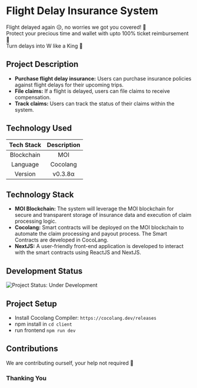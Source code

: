 # Flight Delay Insurance System

Flight delayed again 😥, no worries we got you covered! 🤗 </br>
Protect your precious time and wallet with upto 100% ticket reimbursement 🤑 </br>
Turn delays into W like a King 👑 </br>

## Project Description

* **Purchase flight delay insurance:** Users can purchase insurance policies against flight delays for their upcoming trips.
* **File claims:** If a flight is delayed, users can file claims to receive compensation.
* **Track claims:** Users can track the status of their claims within the system.

## Technology Used
|Tech Stack|Description|
|:-:|:-:|
|Blockchain|MOI|
|Language|Cocolang|
|Version|v0.3.8α|

## Technology Stack

* **MOI Blockchain:** The system will leverage the MOI blockchain for secure and transparent storage of insurance data and execution of claim processing logic.
* **Cocolang:** Smart contracts will be deployed on the MOI blockchain to automate the claim processing and payout process. The Smart Contracts are developed in CocoLang.
* **NextJS:** A user-friendly front-end application is developed to interact with the smart contracts using ReactJS and NextJS.

## Development Status

![Project Status: Under Development](https://img.shields.io/badge/Project_Status-Under_Development-yellow)
<!-- ![Project Status: Completed](https://img.shields.io/badge/Project_Status-Completed-green) -->

## Project Setup
+ Install Cocolang Compiler: ```https://cocolang.dev/releases```
+ npm install in ```cd client```
+ run frontend ```npm run dev```

## Contributions

We are contributing ourself, your help not required 🙂

### Thanking You

